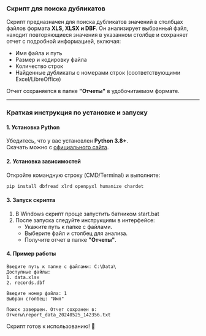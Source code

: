 ### **Скрипт для поиска дубликатов**  
Скрипт предназначен для поиска дубликатов значений в столбцах файлов формата **XLS, XLSX и DBF**. Он анализирует выбранный файл, находит повторяющиеся значения в указанном столбце и сохраняет отчет с подробной информацией, включая:  
- Имя файла и путь  
- Размер и кодировку файла  
- Количество строк  
- Найденные дубликаты с номерами строк (соответствующими Excel/LibreOffice)  

Отчет сохраняется в папке **"Отчеты"** в удобочитаемом формате.  

---

### **Краткая инструкция по установке и запуску**  

#### **1. Установка Python**  
Убедитесь, что у вас установлен **Python 3.8+**.  
Скачать можно с [официального сайта](https://www.python.org/downloads/).  

#### **2. Установка зависимостей**  
Откройте командную строку (CMD/Terminal) и выполните:  
```sh
pip install dbfread xlrd openpyxl humanize chardet
```

#### **3. Запуск скрипта**  
1. В Windows скрипт проще запустить батником start.bat  
2. После запуска следуйте инструкциям в интерфейсе:  
   - Укажите путь к папке с файлами.  
   - Выберите файл и столбец для анализа.  
   - Получите отчет в папке **"Отчеты"**.  

#### **4. Пример работы**  
```
Введите путь к папке с файлами: C:\Data\  
Доступные файлы:  
1. data.xlsx  
2. records.dbf  

Введите номер файла: 1  
Выбран столбец: "Имя"  

Поиск завершен. Отчет сохранен в: Отчеты\report_data_20240525_142356.txt  
```

Скрипт готов к использованию! 🚀

